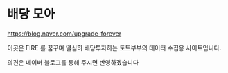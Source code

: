 # 배당 모아

https://blog.naver.com/upgrade-forever

이곳은 FIRE 를 꿈꾸며 열심히 배당투자하는 토토부부의 데이터 수집용 사이트입니다.

의견은 네이버 블로그를 통해 주시면 반영하겠습니다
